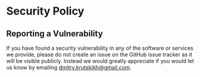 # Security Policy

## Reporting a Vulnerability

If you have found a security vulnerability in any of the software or services we provide, please do not create an issue on the GitHub issue tracker as it will be visible publicly. Instead we would greatly appreciate if you would let us know by emailing <dmitry.krutskikh@gmail.com>.

